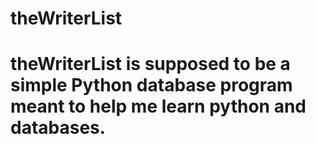 # theWriterList

# theWriterList is supposed to be a simple Python database program meant to help me learn python and databases.
